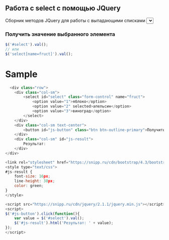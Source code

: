 ## Работа с select с помощью JQuery
Сборник методов JQuery для работы с выпадающими списками <select>.
  
### Получить значение выбранного элемента    
  
```js
$('#select').val();
// или
$('select[name=fruct]').val();
```
  
# Sample
```js
  <div class="row">
	<div class="col-sm">
		<select id="select" class="form-control" name="fruct">
			<option value="1">яблоко</option>
			<option value="2" selected>апельсин</option>	
			<option value="3">виноград</option>	
		</select>	
	</div>
	<div class="col-sm text-center">
		<button id="js-button" class="btn btn-outline-primary">Получить value</button>
	</div>
	<div class="col-sm" id="js-result">
	   	Результат: 
	</div>
</div>

<link rel="stylesheet" href="https://snipp.ru/cdn/bootstrap/4.3/bootstrap.min.css">
<style type="text/css">
#js-result {
	font-size: 16px;
	line-height: 38px;
	color: green;
}
</style>

<script src="https://snipp.ru/cdn/jquery/2.1.1/jquery.min.js"></script>
<script>
$('#js-button').click(function(){
	var value = $('#select').val();
	$('#js-result').html('Результат: ' + value);
});
</script>
```
  
